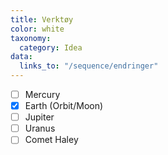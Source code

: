 ```yaml
---
title: Verktøy
color: white
taxonomy:
  category: Idea
data:
  links_to: "/sequence/endringer"
---
```


- [ ] Mercury
- [x] Earth (Orbit/Moon)
- [ ] Jupiter
- [ ] Uranus
- [ ] Comet Haley
